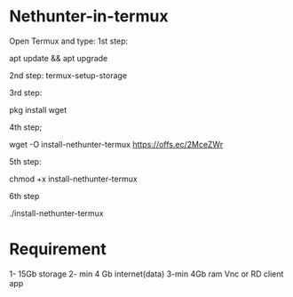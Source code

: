 # Nethunter-in-termux



Open Termux and type:
1st step:

apt update && apt upgrade

2nd step:
termux-setup-storage

3rd step:

pkg install wget

4th step;

wget -O install-nethunter-termux https://offs.ec/2MceZWr

5th step:

chmod +x install-nethunter-termux

6th step

./install-nethunter-termux

# Requirement 

1- 15Gb storage
2- min 4 Gb internet(data)
3-min 4Gb ram 
Vnc or RD client app
